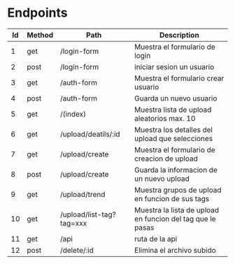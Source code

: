 # Endpoints

| Id  | Method | Path                     | Description                                                |
| --- | ------ | ------------------------ | ---------------------------------------------------------- |
| 1   | get    | /login-form              | Muestra el formulario de login                             |
| 2   | post   | /login-form              | iniciar sesion un usuario                                  |
| 3   | get    | /auth-form               | Muestra el formulario crear usuario                        |
| 4   | post   | /auth-form               | Guarda un nuevo usuario                                    |
| 5   | get    | /(index)                 | Muestra lista de upload aleatorios max. 10                 |
| 6   | get    | /upload/deatils/:id      | Muestra los detalles del upload que selecciones            |
| 7   | get    | /upload/create           | Muestra el formulario de creacion de upload                |
| 8   | post   | /upload/create           | Guarda la informacion de un nuevo upload                   |
| 9   | get    | /upload/trend            | Muestra grupos de upload en funcion de sus tags            |
| 10  | get    | /upload/list-tag?tag=xxx | Muestra la lista de upload en funcion del tag que le pasas |
| 11  | get    | /api                     | ruta de la api                                             |
| 12  | post   | /delete/:id              | Elimina el archivo subido                                  |
